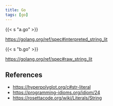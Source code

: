 ```yaml
---
title: Go
tags: [go]
---
```


{{< s "a.go" >}}

<https://golang.org/ref/spec#interpreted_string_lit>

{{< s "b.go" >}}

<https://golang.org/ref/spec#raw_string_lit>

## References

- <https://hyperpolyglot.org/c#str-literal>
- <https://programming-idioms.org/idiom/24>
- <https://rosettacode.org/wiki/Literals/String>
